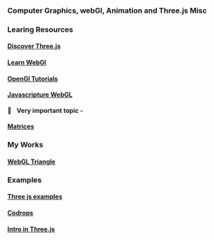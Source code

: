 ### Computer Graphics, webGl, Animation and Three.js Misc

### Learing Resources

#### [Discover Three.js](https://discoverthreejs.com/)
#### [Learn WebGl](http://learnwebgl.brown37.net/)
#### [OpenGl Tutorials](http://www.opengl-tutorial.org/)
#### [Javascripture WebGL](https://www.javascripture.com/WebGLRenderingContext)
:rocket: &nbsp; **Very important topic -**
#### [Matrices](http://www.opengl-tutorial.org/beginners-tutorials/tutorial-3-matrices/)

### My Works

#### [WebGL Triangle](/webglTriangle)


### Examples

#### [Three js examples](https://freefrontend.com/three-js-examples/)
#### [Codrops](https://tympanus.net/codrops/)
#### [Intro in Three.js](https://davidlyons.dev/projects/threejs-intro/)
